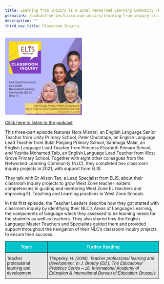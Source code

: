 ```yaml
---
title: Learning from Inquiry as a Zonal Networked Learning Community (NLC) (Part 1)
permalink: /podcast-series/classroom-inquiry/learning-from-inquiry-as-a-zonal-nlc-part1/
description: ""
third_nav_title: Classroom Inquiry
---
```

<img src="/images/podcast%20ci%205.png" style="width:50%">

<a href="https://open.spotify.com/episode/5rM8KnVC2pXlUHHNmOMADE?si=KOo8pd5VR9iiOiZVgd533A">Click here to listen to the podcast</a>

This three-part episode features Nora Misnari, an English Language Senior Teacher from Unity Primary School, Peter Chutatape, an English Language Lead Teacher from Bukit Panjang Primary School, Sanmuga Malar, an English Language Lead Teacher from Princess Elizabeth Primary School, and Yusnita Mohamed Taib, an English Language Lead Teacher from West Grove Primary School. Together with eight other colleagues from the Networked Learning Community (NLC), they completed two classroom inquiry projects in 2021, with support from ELIS.&nbsp;

They talk with Dr Alison Tan, a Lead Specialist from ELIS, about their classroom inquiry projects to grow West Zone teacher leaders’ competencies in guiding and mentoring West Zone EL teachers and improving EL Teaching and Learning practices in West Zone Schools.

In this first episode, the Teacher Leaders describe how they got started with classroom inquiry by identifying their NLC’s Areas of Language Learning, the components of language which they assessed to be learning needs for the students as well as teachers. They also shared how the English Language Master Teachers and Specialists guided them and provided support throughout the navigation of their NLC’s classroom inquiry projects to ensure their success.

<style type="text/css">
.tg  {border-collapse:collapse;border-spacing:0;}
.tg td{border-color:black;border-style:solid;border-width:1px;font-family:Arial, sans-serif;font-size:14px;
  overflow:hidden;padding:10px 5px;word-break:normal;}
.tg th{border-color:black;border-style:solid;border-width:1px;font-family:Arial, sans-serif;font-size:14px;
  font-weight:normal;overflow:hidden;padding:10px 5px;word-break:normal;}
.tg .tg-htg2{background-color:#00C4CC;color:#FFF;font-weight:bold;text-align:center;vertical-align:middle}
.tg .tg-ag2m{background-color:#E7E7E7;text-align:left;vertical-align:top}
.tg .tg-hvv7{background-color:#E7E7E7;font-style:italic;text-align:left;vertical-align:top}
.tg .tg-rfng{background-color:#D4D4D4;text-align:left;vertical-align:top}
</style>
<table class="tg">
<thead>
  <tr>
    <th class="tg-htg2"><span style="font-weight:600;color:#FFF;background-color:#00C4CC">Topic</span></th>
    <th class="tg-htg2"><span style="font-weight:600;color:#FFF;background-color:#00C4CC">Further Reading</span></th>
  </tr>
</thead>
<tbody>
  <tr>
    <td class="tg-ag2m">Teacher professional learning and development</td>
    <td class="tg-hvv7">Timperley, H. (2008). Teacher professional learning and development. In J. Brophy (Ed.), The Educational Practices Series – 18. International Academy of Education &amp; International Bureau of Education: Brussels.<br></td>
  </tr>
  <tr>
    
  </tr>
</tbody></table>